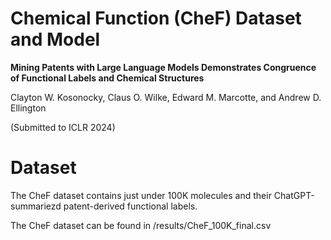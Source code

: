 # Chemical Function (CheF) Dataset and Model

**Mining Patents with Large Language Models Demonstrates Congruence of Functional Labels and Chemical Structures**

Clayton W. Kosonocky, Claus O. Wilke, Edward M. Marcotte, and Andrew D. Ellington

(Submitted to ICLR 2024)


# Dataset

The CheF dataset contains just under 100K molecules and their ChatGPT-summariezd patent-derived functional labels.

The CheF dataset can be found in /results/CheF_100K_final.csv
